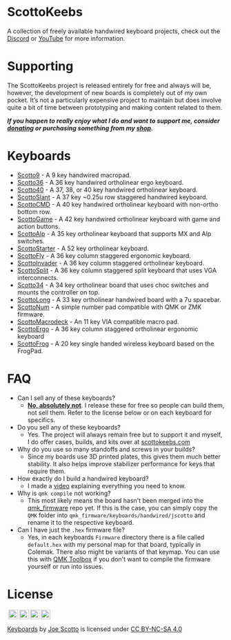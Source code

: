 # ScottoKeebs
A collection of freely available handwired keyboard projects, check out the [Discord](https://discord.gg/vN6X3z8eyv) or [YouTube](https://youtube.com/joe_scotto) for more information.

# Supporting

The ScottoKeebs project is released entirely for free and always will be, however, the development of new boards is completely out of my own pocket. It’s not a particularly expensive project to maintain but does involve quite a bit of time between prototyping and making content related to them.

**_If you happen to really enjoy what I do and want to support me, consider [donating](https://donate.stripe.com/eVa14Yev83SmavmbII) or purchasing something from my [shop](https://www.scottokeebs.com/shop)._**

# Keyboards

-   [Scotto9](https://github.com/joe-scotto/scottokeebs/tree/main/Scotto9) - A 9 key handwired macropad.
-   [Scotto36](https://github.com/joe-scotto/scottokeebs/tree/main/Scotto36) - A 36 key handwired ortholinear ergo keyboard.
-   [Scotto40](https://github.com/joe-scotto/scottokeebs/tree/main/Scotto40) - A 37, 38, or 40 key handwired ortholinear keyboard.
-   [ScottoSlant](https://github.com/joe-scotto/scottokeebs/tree/main/ScottoSlant) - A 37 key ~0.25u row staggered handwired keyboard.
-   [ScottoCMD](https://github.com/joe-scotto/scottokeebs/tree/main/ScottoCMD) - A 40 key handwired ortholinear keyboard with non-ortho bottom row.
-   [ScottoGame](https://github.com/joe-scotto/scottokeebs/tree/main/ScottoGame) - A 42 key handwired ortholinear keyboard with game and action buttons.
-   [ScottoAlp](https://github.com/joe-scotto/scottokeebs/tree/main/ScottoAlp) - A 35 key ortholinear keyboard that supports MX and Alp switches.
-   [ScottoStarter](https://github.com/joe-scotto/scottokeebs/tree/main/ScottoStarter) - A 52 key ortholinear keyboard.
-   [ScottoFly](https://github.com/joe-scotto/scottokeebs/tree/main/ScottoFly) - A 36 key column staggered ergonomic keyboard.
-   [ScottoInvader](https://github.com/joe-scotto/scottokeebs/tree/main/ScottoInvader) - A 36 key column staggered ortholinear keyboard.
-   [ScottoSplit](https://github.com/joe-scotto/scottokeebs/tree/main/ScottoSplit) - A 36 key column staggered split keyboard that uses VGA interconnects.
-   [Scotto34](https://github.com/joe-scotto/scottokeebs/tree/main/Scotto34) - A 34 key ortholinear board that uses choc switches and mounts the controller on top.
-   [ScottoLong](https://github.com/joe-scotto/scottokeebs/tree/main/ScottoLong) - A 33 key ortholinear handwired board with a 7u spacebar.
-   [ScottoNum](https://github.com/joe-scotto/scottokeebs/tree/main/ScottoNum) - A simple number pad compatible with QMK or ZMK firmware.
-   [ScottoMacrodeck](https://github.com/joe-scotto/scottokeebs/tree/main/ScottoMacrodeck) - An 11 key VIA compatible macro pad.
-   [ScottoErgo](https://github.com/joe-scotto/scottokeebs/tree/main/ScottoErgo) - A 36 key column staggered ortholinear ergonomic keyboard
-   [ScottoFrog](https://github.com/joe-scotto/scottokeebs/tree/main/ScottoFrog) - A 20 key single handed wireless keyboard based on the FrogPad.

# FAQ

-   Can I sell any of these keyboards?
    -   <ins>**No, absolutely not**</ins>. I release these for free so people can build them, not sell them. Refer to the license below or on each keyboard for specifics.
-   Do you sell any of these keyboards?
    -   Yes. The project will always remain free but to support it and myself, I do offer cases, builds, and kits over at [scottokeebs.com](http://scottokeebs.com)
-   Why do you use so many standoffs and screws in your builds?
    -   Since my boards use 3D printed plates, this gives them much better stability. It also helps improve stabilizer performance for keys that require them.
-   How exactly do I build a handwired keyboard?
    -   I made a [video](https://www.youtube.com/watch?v=hjml-K-pV4E) explaining everything you need to know.
-   Why is `qmk compile` not working?
    -   This most likely means the board hasn't been merged into the [qmk_firmware](https://github.com/qmk/qmk_firmware) repo yet. If this is the case, you can simply copy the `QMK` folder into `qmk_firmware/keyboards/handwired/jscotto` and rename it to the respective keyboard.
-   Can I have just the `.hex` firmware file?
    -   Yes, in each keyboards `Firmware` directory there is a file called `default.hex` with my personal map for that board, typically in Colemak. There also might be variants of that keymap. You can use this with [QMK Toolbox](https://github.com/qmk/qmk_toolbox) if you don't want to compile the firmware yourself or run into issues.

# License

<img style="height:22px!important;margin-left:3px;vertical-align:text-bottom;" src="https://mirrors.creativecommons.org/presskit/icons/cc.svg?ref=chooser-v1"><img style="height:22px!important;margin-left:3px;vertical-align:text-bottom;" src="https://mirrors.creativecommons.org/presskit/icons/by.svg?ref=chooser-v1"><img style="height:22px!important;margin-left:3px;vertical-align:text-bottom;" src="https://mirrors.creativecommons.org/presskit/icons/nc.svg?ref=chooser-v1"><img style="height:22px!important;margin-left:3px;vertical-align:text-bottom;" src="https://mirrors.creativecommons.org/presskit/icons/sa.svg?ref=chooser-v1"></a></p>

<p xmlns:cc="http://creativecommons.org/ns#" xmlns:dct="http://purl.org/dc/terms/"><a property="dct:title" rel="cc:attributionURL" href="https://github.com/joe-scotto/scottokeebs">Keyboards</a> by <a rel="cc:attributionURL dct:creator" property="cc:attributionName" href="https://github.com/joe-scotto">Joe Scotto</a> is licensed under <a href="http://creativecommons.org/licenses/by-nc-sa/4.0/?ref=chooser-v1" target="_blank" rel="license noopener noreferrer" style="display:inline-block;">CC BY-NC-SA 4.0
